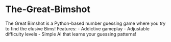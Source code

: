 # The-Great-Bimshot
The Great Bimshot is a Python-based number guessing game where you try to find the elusive Bims!   Features: - Addictive gameplay - Adjustable difficulty levels - Simple AI that learns your guessing patterns!

